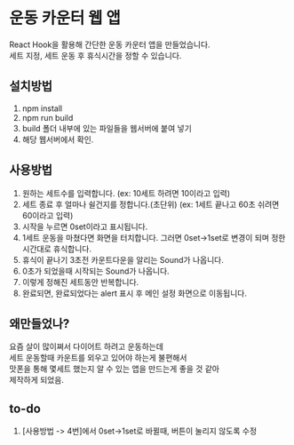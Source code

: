 # 운동 카운터 웹 앱

React Hook을 활용해 간단한 운동 카운터 앱을 만들었습니다.\
세트 지정, 세트 운동 후 휴식시간을 정할 수 있습니다.

## 설치방법
1. npm install
2. npm run build
3. build 폴더 내부에 있는 파일들을 웹서버에 붙여 넣기
4. 해당 웹서버에서 확인.

## 사용방법
1. 원하는 세트수를 입력합니다.
  (ex: 10세트 하려면 10이라고 입력)
2. 세트 종료 후 얼마나 쉴건지를 정합니다.(초단위)
  (ex: 1세트 끝나고 60초 쉬려면 60이라고 입력)
3. 시작을 누르면 0set이라고 표시됩니다.
4. 1세트 운동을 마쳤다면 화면을 터치합니다. 그러면 0set->1set로 변경이 되며 정한 시간대로 휴식합니다.
5. 휴식이 끝나기 3초전 카운트다운을 알리는 Sound가 나옵니다.
6. 0초가 되었을때 시작되는 Sound가 나옵니다.
7. 이렇게 정해진 세트동안 반복합니다.
8. 완료되면, 완료되었다는 alert 표시 후 메인 설정 화면으로 이동됩니다.

## 왜만들었나?
요즘 살이 많이쪄서 다이어트 하려고 운동하는데 \
세트 운동할때 카운트를 외우고 있어야 하는게 불편해서 \
맛폰을 통해 몇세트 했는지 알 수 있는 앱을 만드는게 좋을 것 같아\
제작하게 되었음.

## to-do
1. [사용방법 -> 4번]에서 0set->1set로 바뀔때, 버튼이 눌리지 않도록 수정
